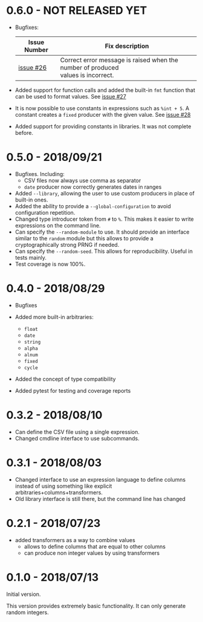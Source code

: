 0.6.0 - NOT RELEASED YET
========================

 * Bugfixes:
 
    | Issue Number     | Fix description                                              |
    |------------------|--------------------------------------------------------------|
    | [issue #26][#26] | Correct error message is raised when the number of produced<br> values is incorrect. | 
 * Added support for function calls and added the built-in `fmt` function that can be used to
   format values. See [issue #27][#27]
 * It is now possible to use constants in expressions such as `%int + 5`. A constant creates a
   `fixed` producer with the given value. See [issue #28][#28]
 * Added support for providing constants in libraries. It was not complete before.

[#26]: https://github.com/Bakuriu/feanor-csv/issues/26
[#27]: https://github.com/Bakuriu/feanor-csv/issues/27
[#28]: https://github.com/Bakuriu/feanor-csv/issues/28

0.5.0 - 2018/09/21
==================

 * Bugfixes. Including:
    - CSV files now always use comma as separator
    - `date` producer now correctly generates dates in ranges
 * Added `--library`, allowing the user to use custom producers in place of built-in ones.
 * Added the ability to provide a `--global-configuration` to avoid configuration repetition.
 * Changed type introducer token from `#` to `%`. This makes it easier to write expressions on the command line.
 * Can specify the `--random-module` to use. It should provide an interface similar to the `random` module but this
    allows to provide a cryptographically strong PRNG if needed.
 * Can specify the `--random-seed`. This allows for reproducibility. Useful in tests mainly.
 * Test coverage is now 100%.



0.4.0 - 2018/08/29
==================

 * Bugfixes
 * Added more built-in arbitraries:
   - `float`
   - `date`
   - `string`
   - `alpha`
   - `alnum`
   - `fixed`
   - `cycle`   
 
 * Added the concept of type compatibility
 * Added pytest for testing and coverage reports

0.3.2 - 2018/08/10
==================

 * Can define the CSV file using a single expression.
 * Changed cmdline interface to use subcommands.


0.3.1 - 2018/08/03
==================

 * Changed interface to use an expression language to define columns instead
    of using something like explicit arbitraries+columns+transformers.
 * Old library interface is still there, but the command line has changed


0.2.1 - 2018/07/23
==================

 * added transformers as a way to combine values
   - allows to define columns that are equal to other columns
   - can produce non integer values by using transformers

0.1.0 - 2018/07/13
==================

Initial version.

This version provides extremely basic functionality. It can only generate random integers.